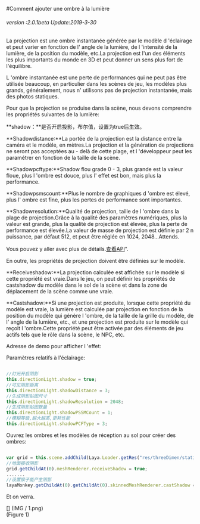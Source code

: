 #Comment ajouter une ombre à la lumière

###### *version :2.0.1beta   Update:2019-3-30*

La projection est une ombre instantanée générée par le modèle d 'éclairage et peut varier en fonction de l' angle de la lumière, de l 'intensité de la lumière, de la position du modèle, etc.La projection est l'un des éléments les plus importants du monde en 3D et peut donner un sens plus fort de l'équilibre.

L 'ombre instantanée est une perte de performances qui ne peut pas être utilisée beaucoup, en particulier dans les scènes de jeu, les modèles plus grands, généralement, nous n' utilisons pas de projection instantanée, mais des photos statiques.

Pour que la projection se produise dans la scène, nous devons comprendre les propriétés suivantes de la lumière:

**shadow：**是否开启投影，布尔值，设置为true后生效。

**Shadowdistance:**La portée de la projection est la distance entre la caméra et le modèle, en mètres.La projection et la génération de projections ne seront pas acceptées au - delà de cette plage, et l 'développeur peut les paramétrer en fonction de la taille de la scène.

**Shadowpcftype:**Shadow flou grade 0 - 3, plus grande est la valeur floue, plus l 'ombre est douce, plus l' effet est bon, mais plus la performance.

**Shadowpsmscount:**Plus le nombre de graphiques d 'ombre est élevé, plus l' ombre est fine, plus les pertes de performance sont importantes.

**Shadowresolution:**Qualité de projection, taille de l 'ombre dans la plage de projection.Grâce à la qualité des paramètres numériques, plus la valeur est grande, plus la qualité de projection est élevée, plus la perte de performance est élevée.La valeur de masse de projection est définie par 2 n puissance, par défaut 512, et peut être réglée en 1024, 2048...Attends.

Vous pouvez y aller avec plus de détails.[查看API](https://layaair.ldc.layabox.com/api2/Chinese/index.html?category=3D&class=laya.d3.core.light.LightSprite)".

En outre, les propriétés de projection doivent être définies sur le modèle.

**Receiveshadow:**La projection calculée est affichée sur le modèle si cette propriété est vraie.Dans le jeu, on peut définir les propriétés de castshadow du modèle dans le sol de la scène et dans la zone de déplacement de la scène comme une vraie.

**Castshadow:**Si une projection est produite, lorsque cette propriété du modèle est vraie, la lumière est calculée par projection en fonction de la position du modèle qui génère l 'ombre, de la taille de la grille du modèle, de l' angle de la lumière, etc., et une projection est produite sur le modèle qui reçoit l 'ombre.Cette propriété peut être activée par des éléments de jeu actifs tels que le rôle dans la scène, le NPC, etc.

Adresse de demo pour afficher l 'effet:

Paramètres relatifs à l'éclairage:


```typescript

//灯光开启阴影
this.directionLight.shadow = true;
//可见阴影距离
this.directionLight.shadowDistance = 3;
//生成阴影贴图尺寸
this.directionLight.shadowResolution = 2048;
//生成阴影贴图数量
this.directionLight.shadowPSSMCount = 1;
//模糊等级,越大越高,更耗性能
this.directionLight.shadowPCFType = 3;
```


Ouvrez les ombres et les modèles de réception au sol pour créer des ombres:


```typescript

var grid = this.scene.addChild(Laya.Loader.getRes("res/threeDimen/staticModel/grid/plane.lh"));
//地面接收阴影
grid.getChildAt(0).meshRenderer.receiveShadow = true;
.......
//设置猴子能产生阴影
layaMonkey.getChildAt(0).getChildAt(0).skinnedMeshRenderer.castShadow = true;
```


Et on verra.

[] (IMG / 1.png) <br > (Figure 1)

